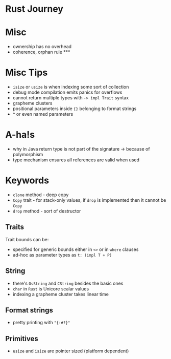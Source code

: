 Rust Journey
============

# Misc

- ownership has no overhead
- coherence, orphan rule ***

# Misc Tips

- `isize` or `usize` is when indexing some sort of collection
- debug mode compilation emits panics for overflows
- cannot return multiple types with `-> impl Trait` syntax
- grapheme clusters
- positional parameters inside `{}` belonging to format strings
- ^ or even named parameters    

# A-ha!s

- why in Java return type is not part of the signature -> because of polymorphism
- type mechanism ensures all references are valid when used

# Keywords

- `clone` method - deep copy
- `Copy` trait - for stack-only values, if `drop` is implemented then it cannot be `Copy`
- `drop` method - sort of destructor

## Traits
  
Trait bounds can be:
- specified for generic bounds either in `<>` or in `where` clauses
- ad-hoc as parameter types as `t: (impl T + P)`

## String

- there's `OsString` and `CString` besides the basic ones
- `char` in `Rust` is Unicore scalar values
- indexing a grapheme cluster takes linear time

## Format strings

- pretty printing with `"{:#?}"`

## Primitives

- `usize` and `isize` are pointer sized (platform dependent)